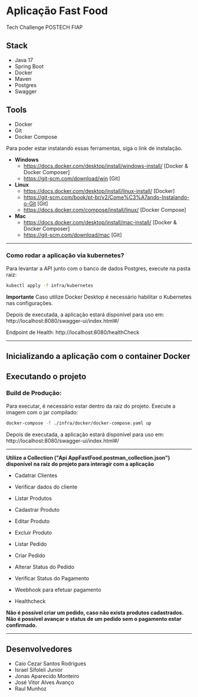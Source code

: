 # Aplicação Fast Food
Tech Challenge POSTECH FIAP

## Stack
- Java 17
- Spring Boot
- Docker
- Maven
- Postgres
- Swagger
    

## Tools
- Docker 
- Git
- Docker Compose


Para poder estar instalando essas ferramentas, siga o link de instalação.

- **Windows**
   - https://docs.docker.com/desktop/install/windows-install/ [Docker & Docker Composer]
   - https://git-scm.com/download/win [Git]
 - **Linux**
   - https://docs.docker.com/desktop/install/linux-install/ [Docker]
   - https://git-scm.com/book/pt-br/v2/Come%C3%A7ando-Instalando-o-Git [Git]
   - https://docs.docker.com/compose/install/linux/ [Docker Compose]
 - **Mac**
   - https://docs.docker.com/desktop/install/mac-install/ [Docker & Docker Composer]
   - https://git-scm.com/download/mac [Git]

---

### Como rodar a aplicação via kubernetes?

Para levantar a API junto com o banco de dados Postgres, execute na pasta raiz:

```bash
kubectl apply -f infra/kubernetes
```

**Importante**
Caso utilize Docker Desktop é necessário habilitar o Kubernetes nas configurações.

Depois de executada, a aplicação estará disponível para uso em: http://localhost:8080/swagger-ui/index.html#/

Endpoint de Health: http://localhost:8080/healthCheck

---

## Inicializando a aplicação com o container Docker

## Executando o projeto

### Build de Produção:

Para executar, é necessário estar dentro da raiz do projeto.
Execute a imagem com o jar compilado:

```sh
docker-compose -f ./infra/docker/docker-compose.yaml up
```

Depois de executada, a aplicação estará disponível para uso em: http://localhost:8080/swagger-ui/index.html#/

---

**Utilize a Collection ("Api AppFastFood.postman_collection.json") disponível na raíz do projeto para interagir com a aplicação**

- Cadatrar Clientes
- Verificar dados do cliente

- Listar Produtos
- Cadastrar Produto
- Editar Produto
- Excluir Produto

- Listar Pedido
- Criar Pedido
- Alterar Status do Pedido

- Verificar Status do Pagamento
- Weebhook para efetuar pagamento

- Healthcheck


**Não é possível criar um pedido, caso não exista produtos cadastrados.**
**Não é possível avançar o status de um pedido sem o pagamento estar confirmado.**

---

## Desenvolvedores
 - Caio Cezar Santos Rodrigues
 - Israel Sifoleli Junior
 - Jonas Aparecido Monteiro
 - José Vitor Alves Avanço
 - Raul Munhoz
 
